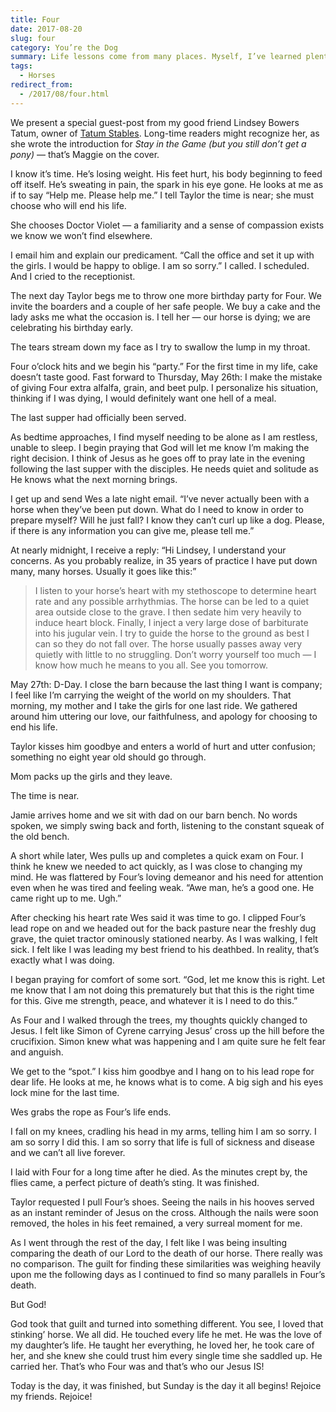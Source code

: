 ```yaml
---
title: Four
date: 2017-08-20
slug: four
category: You’re the Dog
summary: Life lessons come from many places. Myself, I’ve learned plenty from my dog. Lindsey Bowers Tatum presents us another animal lesson, from her horse Four.
tags: 
  - Horses
redirect_from:
  - /2017/08/four.html
---
```




<div class="content-box-green">
<p>We present a special guest-post from my good friend Lindsey Bowers Tatum, owner of <a href="https://www.facebook.com/tatumstables/">Tatum Stables</a>. Long-time readers might recognize her, as she wrote the introduction for <em>Stay in the Game (but you still don’t get a pony)</em> — that’s Maggie on the cover. </p>
</div>

I know it’s time. He’s losing weight. His feet hurt, his body beginning to feed off itself. He’s sweating in pain, the spark in his eye gone. He looks at me as if to say “Help me. Please help me.” I tell Taylor the time is near; she must choose who will end his life. 

She chooses Doctor Violet — a familiarity and a sense of compassion exists we know we won’t find elsewhere. 

I email him and explain our predicament. “Call the office and set it up with the girls. I would be happy to oblige. I am so sorry.” I called. I scheduled. And I cried to the receptionist.

The next day Taylor begs me to throw one more birthday party for Four. We invite the boarders and a couple of her safe people. We buy a cake and the lady asks me what the occasion is. I tell her — our horse is dying; we are celebrating his birthday early.

The tears stream down my face as I try to swallow the lump in my throat.

Four o’clock hits and we begin his “party.” For the first time in my life, cake doesn’t taste good. Fast forward to Thursday, May 26th: I make the mistake of giving Four extra alfalfa, grain, and beet pulp. I personalize his situation, thinking if I was dying, I would definitely want one hell of a meal.

The last supper had officially been served.

As bedtime approaches, I find myself needing to be alone as I am restless, unable to sleep. I begin praying that God will let me know I’m making the right decision. I think of Jesus as he goes off to pray late in the evening following the last supper with the disciples. He needs quiet and solitude as He knows what the next morning brings.

I get up and send Wes a late night email. “I’ve never actually been with a horse when they’ve been put down. What do I need to know in order to prepare myself? Will he just fall? I know they can’t curl up like a dog. Please, if there is any information you can give me, please tell me.”

At nearly midnight, I receive a reply: “Hi Lindsey, I understand your concerns. As you probably realize, in 35 years of practice I have put down many, many horses. Usually it goes like this:”

> I listen to your horse’s heart with my stethoscope to determine heart rate and any possible arrhythmias. The horse can be led to a quiet area outside close to the grave. I then sedate him very heavily to induce heart block. Finally, I inject a very large dose of barbiturate into his jugular vein. I try to guide the horse to the ground as best I can so they do not fall over. The horse usually passes away very quietly with little to no struggling. Don’t worry yourself too much — I know how much he means to you all. See you tomorrow.

May 27th: D-Day. I close the barn because the last thing I want is company; I feel like I’m carrying the weight of the world on my shoulders. That morning, my mother and I take the girls for one last ride. We gathered around him uttering our love, our faithfulness, and apology for choosing to end his life. 

Taylor kisses him goodbye and enters a world of hurt and utter confusion; something no eight year old should go through. 

Mom packs up the girls and they leave. 

The time is near.

Jamie arrives home and we sit with dad on our barn bench. No words spoken, we simply swing back and forth, listening to the constant squeak of the old bench. 

A short while later, Wes pulls up and completes a quick exam on Four. I think he knew we needed to act quickly, as I was close to changing my mind. He was flattered by Four’s loving demeanor and his need for attention even when he was tired and feeling weak. “Awe man, he’s a good one. He came right up to me. Ugh.”

After checking his heart rate Wes said it was time to go. I clipped Four’s lead rope on and we headed out for the back pasture near the freshly dug grave, the quiet tractor ominously stationed nearby. As I was walking, I felt sick. I felt like I was leading my best friend to his deathbed. In reality, that’s exactly what I was doing. 

I began praying for comfort of some sort. “God, let me know this is right. Let me know that I am not doing this prematurely but that this is the right time for this. Give me strength, peace, and whatever it is I need to do this.”

As Four and I walked through the trees, my thoughts quickly changed to Jesus. I felt like Simon of Cyrene carrying Jesus’ cross up the hill before the crucifixion. Simon knew what was happening and I am quite sure he felt fear and anguish.

We get to the “spot.” I kiss him goodbye and I hang on to his lead rope for dear life. He looks at me, he knows what is to come. A big sigh and his eyes lock mine for the last time. 

Wes grabs the rope as Four’s life ends. 

I fall on my knees, cradling his head in my arms, telling him I am so sorry. I am so sorry I did this. I am so sorry that life is full of sickness and disease and we can’t all live forever.

I laid with Four for a long time after he died. As the minutes crept by, the flies came, a perfect picture of death’s sting. It was finished.

Taylor requested I pull Four’s shoes. Seeing the nails in his hooves served as an instant reminder of Jesus on the cross. Although the nails were soon removed, the holes in his feet remained, a very surreal moment for me.

As I went through the rest of the day, I felt like I was being insulting comparing the death of our Lord to the death of our horse. There really was no comparison. The guilt for finding these similarities was weighing heavily upon me the following days as I continued to find so many parallels in Four’s death.

But God!

God took that guilt and turned into something different. You see, I loved that stinking’ horse. We all did. He touched every life he met. He was the love of my daughter’s life. He taught her everything, he loved her, he took care of her, and she knew she could trust him every single time she saddled up. He carried her. That’s who Four was and that’s who our Jesus IS! 

Today is the day, it was finished, but Sunday is the day it all begins! Rejoice my friends. Rejoice!
